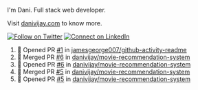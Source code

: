 I'm Dani. Full stack web developer.

Visit [danivijay.com](https://danivijay.com) to know more.

[![Follow on Twitter](https://img.shields.io/badge/--twitter?label=Twitter&logo=Twitter&style=social)](https://twitter.com/UtmostDev) [![Connect on LinkedIn](https://img.shields.io/badge/--linkedin?label=LinkedIn&logo=LinkedIn&style=social)](https://www.linkedin.com/in/danivijay)

<!--START_SECTION:activity-->
1. 💪 Opened PR [#1](https://github.com//jamesgeorge007/github-activity-readme/pull/1) in [jamesgeorge007/github-activity-readme](https://github.com//jamesgeorge007/github-activity-readme)
2. 🎉 Merged PR [#6](https://github.com//danivijay/movie-recommendation-system/pull/6) in [danivijay/movie-recommendation-system](https://github.com//danivijay/movie-recommendation-system)
3. 💪 Opened PR [#6](https://github.com//danivijay/movie-recommendation-system/pull/6) in [danivijay/movie-recommendation-system](https://github.com//danivijay/movie-recommendation-system)
4. 🎉 Merged PR [#5](https://github.com//danivijay/movie-recommendation-system/pull/5) in [danivijay/movie-recommendation-system](https://github.com//danivijay/movie-recommendation-system)
5. 💪 Opened PR [#5](https://github.com//danivijay/movie-recommendation-system/pull/5) in [danivijay/movie-recommendation-system](https://github.com//danivijay/movie-recommendation-system)
<!--END_SECTION:activity-->

